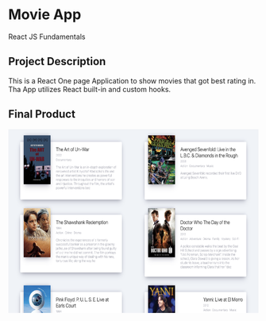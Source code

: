 # Movie App

React JS Fundamentals

## Project Description

This is a React One page Application to show movies that got best rating in. Tha App utilizes React built-in and custom hooks. 

## Final Product

<img src="https://github.com/devRyanChoi/movie-app/blob/main/docs/screenshot.png?raw=true"  width="700" height="370">
